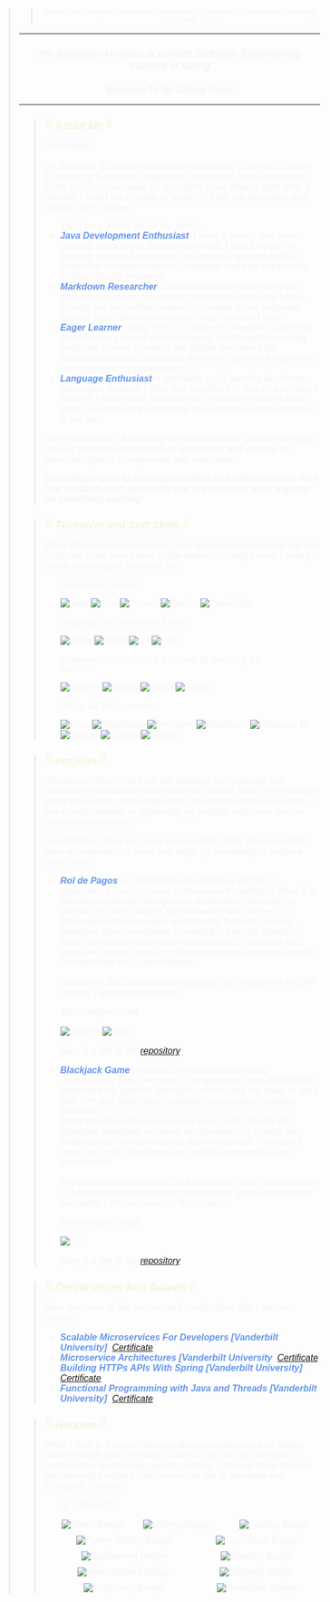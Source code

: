 

<body style="font-family: Consolas, sans-serif; font-weight: normal; font-size: 12pt; color: beige">
<blockquote style="font-style: italic; color: whitesmoke">  
<blockquote style="font-style: italic; color: whitesmoke; font-size: 9pt; text-align: center"> Hi there! I’m a huge fan of Markdown documents, so apologies in 
advanced for structuring this as one </blockquote>

***
<h3 style="text-align: center; font-size: large"> I'm Santiago Arellano, a current Software Engineering Student at USFQ</h3>
<h3 style="text-align: center; font-size: medium"> Welcome To My GitHub Page!</h3>

***

<blockquote style="font-style: italic; color: whitesmoke">  
<h2 style="color: beige; font-size: 14pt">&boxUR; About Me &boxUL;  </h2>
<p>
Hello Again! 
<br><br>
I'm Santiago, a currently enrolled student in the Computer Science Engineering Bachelor's program at Universidad San Francisco 
de Quito (USFQ) in Ecuador <3. As I didn't know what to write here, I decided I would list  a couple of aspects I think are interesting 
and relevant to my career.
</p>
<ul>
<code>Key Facts About Me && My Work</code>
<li><b style="color: cornflowerblue; font-weight: bold">Java Development Enthusiast</b>: I have a strong, and ever-growing, 
foudation in Java development. I tend to focus on learning industry frameworks and libraries, applying both my theoretical
computer science knowledge and their solutions to solving industry problems.</li>
<li><b style="color: cornflowerblue; font-weight: bold">Markdown Researcher</b>: I thoroughly enjoy having long and detailed
markdown documents, finding pride in having a well-thought-out and written research document about computer science topics
that interest me or study sessions I have.</li>
<li><b style="color: cornflowerblue; font-weight: bold">Eager Learner</b>: Aside from my regular coursework, I often find myself
moving ahead with challenging and thought-provoking computer science concepts that further my view of the theoretical basis
of the subject, while also opening a chance for me to work on my coding skills</li>
<li><b style="color: cornflowerblue; font-weight: bold"> Language Enthusiast</b>: I absolutely enjoy learning about new 
languages, however I often find myself out of time to learn about them as I would want. Nevertheless, I'm used to setting 
aside some time to learn a new tool or read about new developments in our field.</li>
</ul>
<p>In my spare time, I love diving into new computer science concepts, reading about the latest trends in technology, 
and working on personal projects to experiment with new ideas.

<b>I am always open to new opportunities and collaborations. Feel free to reach out if you would like to connect or work 
together on something exciting!</b></p>
</blockquote>
<blockquote style="font-style: italic; color: whitesmoke"> 
<h2 style="color: beige; font-size: 14pt">&boxUR; Technical and Soft Skills &boxUL;  </h2>
<p>While this list is not exhaustive, and I would love to increase the size of this list in the near future, in the interest
of being honest I shall put all the technologies I know so far!</p>
<ul>
<code>Languages Studied</code>

![Java](https://img.shields.io/badge/java-%23ED8B00.svg?style=for-the-badge&logo=openjdk&logoColor=white)
![C++](https://img.shields.io/badge/c++-%2300599C.svg?style=for-the-badge&logo=c%2B%2B&logoColor=white)
![Fortran](https://img.shields.io/badge/Fortran-%23734F96.svg?style=for-the-badge&logo=fortran&logoColor=white)
![Python](https://img.shields.io/badge/python-3670A0?style=for-the-badge&logo=python&logoColor=ffdd54)
![TypeScript](https://img.shields.io/badge/typescript-%23007ACC.svg?style=for-the-badge&logo=typescript&logoColor=white)

<code>Languages On Learning Track</code>

![Scala](https://img.shields.io/badge/scala-%23DC322F.svg?style=for-the-badge&logo=scala&logoColor=white)
![Kotlin](https://img.shields.io/badge/kotlin-%237F52FF.svg?style=for-the-badge&logo=kotlin&logoColor=white)
![C#](https://img.shields.io/badge/c%23-%23239120.svg?style=for-the-badge&logo=csharp&logoColor=white)
![Php](https://img.shields.io/badge/PHP-777BB4?style=for-the-badge&logo=php&logoColor=white)

<code>Frameworks, Libraries Studied && Wanting to Master</code>

![JavaFX](https://img.shields.io/badge/javafx-%23FF0000.svg?style=for-the-badge&logo=javafx&logoColor=white)
![Spring](https://img.shields.io/badge/spring-%236DB33F.svg?style=for-the-badge&logo=spring&logoColor=white)
![React](https://img.shields.io/badge/react-%2320232a.svg?style=for-the-badge&logo=react&logoColor=%2361DAFB)
![Flutter](https://img.shields.io/badge/Flutter-02569B?style=for-the-badge&logo=flutter&logoColor=white)

<code>Tools && Enviroments</code>

![Clion](https://img.shields.io/badge/CLion-000000?style=for-the-badge&logo=clion&logoColor=white)
![IntelliJGod](https://img.shields.io/badge/IntelliJ_IDEA-000000.svg?style=for-the-badge&logo=intellij-idea&logoColor=white)
![PyCharm](https://img.shields.io/badge/PyCharm-000000.svg?&style=for-the-badge&logo=PyCharm&logoColor=white)
![WebStorm](https://img.shields.io/badge/WebStorm-000000?style=for-the-badge&logo=WebStorm&logoColor=white)
![Windows 11](https://img.shields.io/badge/Windows%2011-%230079d5.svg?style=for-the-badge&logo=Windows%2011&logoColor=white)
![Docker](https://img.shields.io/badge/Docker-2CA5E0?style=for-the-badge&logo=docker&logoColor=white)
![Cmake](https://img.shields.io/badge/CMake-064F8C?style=for-the-badge&logo=cmake&logoColor=white)
![Maven](https://img.shields.io/badge/apache_maven-C71A36?style=for-the-badge&logo=apachemaven&logoColor=white)
</ul>
</blockquote>
<blockquote style="font-style: italic; color: whitesmoke"> 
<h2 style="color: beige; font-size: 14pt">&boxUR; Projects &boxUL;  </h2>
<q>Disclaimer: Given that I am still studying, my academic and personal-project balance has not been the best. Most of 
my projects so far have been class assignments or personal learning projects. I am actively working on expanding my 
portfolio with more diverse and complex projects!</q>
<br>
<p>Nevertheless, there are some projects that I think showcase that I have an eagerness to learn and apply my knowledge
to produce good code.</p>

<ul>
<li><b style="color: cornflowerblue; font-weight: bold">Rol de Pagos</b>: An application developed as part of my 
Application's Course meant to showcase the ability of JavaFX in handling employee management applications, designed to 
withstand a wide range of user behaviors and options.<br>
It leveraged good concepts and libraries from the Java EE collection, from serialization formatting to industry standard 
norms for data communication and parsing. The project was completed using JavaFX for its versatility and simplicity through
SceneBuilder for UI development.
<br>
<br>
In essense this project is an extensible, mini version, of an ERP system. I am quite proud of it!


Technologies Used:
<div>

![JavaFX](https://img.shields.io/badge/javafx-%23FF0000.svg?style=for-the-badge&logo=javafx&logoColor=white)
![Java](https://img.shields.io/badge/java-%23ED8B00.svg?style=for-the-badge&logo=openjdk&logoColor=white)
</div>

Here is a link to the <a href="https://github.com/Volv1t3/Rol_De_Pagos">repository</a>.
</li>
<li><b style="color: cornflowerblue; font-weight: bold">Blackjack Game</b>: A project developed as part of my Programming Two C++ class. This application was designed to implement the game of Blackjack, showcasing my ability to work with C++ and apply object-oriented programming concepts effectively.<br>
It was built to handle various user inputs and simulate the Blackjack gameplay, including functionalities for placing bets, dealing cards, and determining game outcomes. The project stood out for its robustness and reliability among the class submissions.
<br>
<br>
The Blackjack Game project is a testament to my understanding of fundamental programming concepts and game development principles. I am very proud of this project!

Technologies Used:
<div>

![C++](https://img.shields.io/badge/c++-%2300599C.svg?style=for-the-badge&logo=c%2B%2B&logoColor=white)
</div>

Here is a link to the <a href="https://github.com/Volv1t3/BlackJack_Abstraction">repository</a>.
</li>

</ul>
</blockquote>
<blockquote style="font-style: italic; color: whitesmoke">  
<h2 style="color: beige; font-size: 14pt">&boxUR; Certifications And Awards &boxUL;  </h2>
<p>Here are some of the courses and certifications that I am most proud of</p>
<ul>
<li><b style="color: cornflowerblue; font-weight: bold">Scalable Microservices For Developers [Vanderbilt University]</b>: 
<a href="https://coursera.org/share/10de4afa1ef67c14b6d701b7b451023c">Certificate</a>
</li>
<li><b style="color: cornflowerblue; font-weight: bold">Microservice Architectures [Vanderbilt University</b>: 
<a href="https://coursera.org/share/08bf6dbed2e38ccec429443cad6f920c">Certificate</a></li>
<li><b style="color: cornflowerblue; font-weight: bold">Building HTTPs APIs With Spring [Vanderbilt University]</b>: 
<a href="https://coursera.org/share/8e34c8b811f56a7e2fbb76af9307fca0">Certificate</a></li>
<li><b style="color: cornflowerblue; font-weight: bold">Functional Programming with Java and Threads [Vanderbilt University]</b>:
<a href="https://coursera.org/share/621bc5254b64ea8d218ed9ade98f783c">Certificate</a></li>
</ul>
</blockquote>
<blockquote style="font-style: italic; color: whitesmoke"> 
<h2 style="color: beige; font-size: 14pt">&boxUR; Hobbies &boxUL;  </h2>
<p>While I tend to focus on learning about programming and related areas of study (like languages I want to learn as 
an example) outside class and regular periods of study. I do have more hobbies and interests I explore often and would
like to intertwine with Computer Science.</p>
<ul>
<code>My Interests!</code>
<br><br>
<div style="display: flex; flex-wrap: wrap; gap: 10px;">
  <div style="flex: 1 1 100px; text-align: center;">
    <img src="https://img.shields.io/badge/piano-35434F.svg?style=for-the-badge&logo=scala&logoColor=white" alt="Piano Badge">
  </div>
<div style="flex: 1 1 150px; text-align: center;">
    <img src="https://img.shields.io/badge/writing-35434F.svg?style=for-the-badge&logo=sqlite&logoColor=white" alt="Writing Badge">
  </div>
  <div style="flex: 1 1 150px; text-align: center;">
    <img src="https://img.shields.io/badge/quilting-35434F.svg?style=for-the-badge&logo=graphql&logoColor=white" alt="Quilting Badge">
  </div>
  <!-- Add other hobbies similarly -->
  <div style="flex: 1 1 150px; text-align: center;">
    <img src="https://img.shields.io/badge/poetry%20writing-35434F.svg?style=for-the-badge&logo=markdown&logoColor=white" alt="Poetry Writing Badge">
  </div>
  <div style="flex: 1 1 150px; text-align: center;">
    <img src="https://img.shields.io/badge/agriculture-35434F.svg?style=for-the-badge&logo=thymeleaf&logoColor=white" alt="Agriculture Badge">
  </div>
  <div style="flex: 1 1 150px; text-align: center;">
    <img src="https://img.shields.io/badge/sightseeing-35434F.svg?style=for-the-badge&logo=foodpanda&logoColor=white" alt="Sightseeing Badge">
  </div>
  <div style="flex: 1 1 150px; text-align: center;">
    <img src="https://img.shields.io/badge/reading-35434F.svg?style=for-the-badge&logo=gitbook&logoColor=white" alt="Reading Badge">
  </div>
  <div style="flex: 1 1 150px; text-align: center;">
    <img src="https://img.shields.io/badge/videogames-35434F.svg?style=for-the-badge&logo=steam&logoColor=white" alt="Video Games Badge">
  </div>
  <div style="flex: 1 1 150px; text-align: center;">
    <img src="https://img.shields.io/badge/studying-35434F.svg?style=for-the-badge&logo=coursera&logoColor=white" alt="Studying Badge">
  </div>
  <div style="flex: 1 1 150px; text-align: center;">
    <img src="https://img.shields.io/badge/ping%20pong-35434F.svg?style=for-the-badge&logo=ionic&logoColor=white" alt="Ping Pong Badge">
  </div>
  <div style="flex: 1 1 150px; text-align: center;">
    <img src="https://img.shields.io/badge/basketball-35434F.svg?style=for-the-badge&logo=ionic&logoColor=white" alt="Basketball Badge">
  </div>
</div>
</ul>
</blockquote>
</blockquote>
</body>
